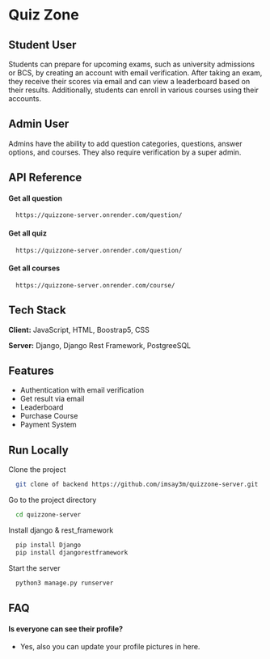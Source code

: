 # Quiz Zone

## Student User

Students can prepare for upcoming exams, such as university admissions or BCS, by creating an account with email verification. After taking an exam, they receive their scores via email and can view a leaderboard based on their results. Additionally, students can enroll in various courses using their accounts.

## Admin User

Admins have the ability to add question categories, questions, answer options, and courses. They also require verification by a super admin.

## API Reference

#### Get all question

```http
  https://quizzone-server.onrender.com/question/
```

#### Get all quiz

```http
  https://quizzone-server.onrender.com/question/
```

#### Get all courses

```http
  https://quizzone-server.onrender.com/course/
```

## Tech Stack

**Client:** JavaScript, HTML, Boostrap5, CSS

**Server:** Django, Django Rest Framework, PostgreeSQL

## Features

-   Authentication with email verification
-   Get result via email
-   Leaderboard
-   Purchase Course
-   Payment System

## Run Locally

Clone the project

```zsh
  git clone of backend https://github.com/imsay3m/quizzone-server.git
```

Go to the project directory

```zsh
  cd quizzone-server
```

Install django & rest_framework

```zsh
  pip install Django
  pip install djangorestframework
```

Start the server

```zsh
  python3 manage.py runserver
```


## FAQ

#### Is everyone can see their profile?

-   Yes, also you can update your profile pictures in here.
